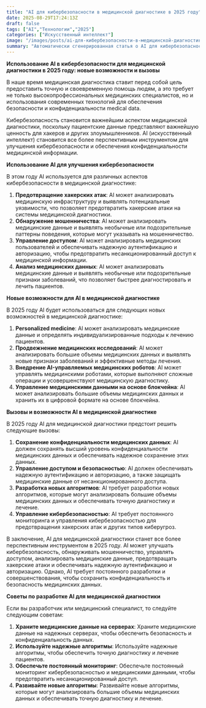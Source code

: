 ```yaml
---
title: "AI для кибербезопасности в медицинской диагностике в 2025 году"
date: 2025-08-29T17:24:13Z
draft: false
tags: ["AI","Технологии","2025"]
categories: ["Искусственный интеллект"]
image: "/images/posts/ai-для-кибербезопасности-в-медицинской-диагностике-в-2025-году.png"  # подтягивается в блог
summary: "Автоматически сгенерированная статья о AI для кибербезопасности в медицинской диагностике в 2025 году"
---
```

**Использование AI в кибербезопасности для медицинской диагностики в 2025 году: новые возможности и вызовы**

В наше время медицинская диагностика ставит перед собой цель предоставить точную и своевременную помощь людям, а это требует не только высокопрофессиональных медицинских специалистов, но и использования современных технологий для обеспечения безопасности и конфиденциальности medical data.

Кибербезопасность становится важнейшим аспектом медицинской диагностики, поскольку пациентские данные представляют важнейшую ценность для хакеров и других злоумышленников. AI (искусственный интеллект) становится все более перспективным инструментом для улучшения кибербезопасности и обеспечения конфиденциальности медицинской информации.

**Использование AI для улучшения кибербезопасности**

В этом году AI используется для различных аспектов кибербезопасности в медицинской диагностике:

1. **Предотвращение хакерских атак**: AI может анализировать медицинскую инфраструктуру и выявлять потенциальные уязвимости, что позволяет предотвратить хакерские атаки на системы медицинской диагностики.
2. **Обнаружение мошенничества**: AI может анализировать медицинские данные и выявлять необычные или подозрительные паттерны поведения, которые могут указывать на мошенничество.
3. **Управление доступом**: AI может анализировать медицинских пользователей и обеспечивать надежную аутентификацию и авторизацию, чтобы предотвратить несанкционированный доступ к медицинской информации.
4. **Анализ медицинских данных**: AI может анализировать медицинские данные и выявлять необычные или подозрительные признаки заболеваний, что позволяет быстрее диагностировать и лечить пациентов.

**Новые возможности для AI в медицинской диагностике**

В 2025 году AI будет использоваться для следующих новых возможностей в медицинской диагностике:

1. **Personalized medicine**: AI может анализировать медицинские данные и определять индивидуализированные подходы к лечению пациентов.
2. **Продвежнение медицинских исследований**: AI может анализировать большие объемы медицинских данных и выявлять новые признаки заболеваний и эффективные методы лечения.
3. **Внедрение AI-управляемых медицинских роботов**: AI может управлять медицинскими роботами, которые выполняют сложные операции и усовершенствуют медицинскую диагностику.
4. **Управление медицинскими данными на основе блокчейна**: AI может анализировать большие объемы медицинских данных и хранить их в цифровой формате на основе блокчейна.

**Вызовы и возможности AI в медицинской диагностике**

В 2025 году AI для медицинской диагностики предстоит решить следующие вызовы:

1. **Сохранение конфиденциальности медицинских данных**: AI должен сохранять высший уровень конфиденциальности медицинских данных и обеспечивать надежное сохранение этих данных.
2. **Управление доступом и безопасностью**: AI должен обеспечивать надежную аутентификацию и авторизацию, а также защищать медицинские данные от несанкционированного доступа.
3. **Разработка новых алгоритмов**: AI требует разработки новых алгоритмов, которые могут анализировать большие объемы медицинских данных и обеспечивать точную диагностику и лечение.
4. **Управление кибербезопасностью**: AI требует постоянного мониторинга и управления кибербезопасностью для предотвращения хакерских атак и других типов киберугроз.

В заключение, AI для медицинской диагностики станет все более перспективным инструментом в 2025 году. AI может улучшать кибербезопасность, обнаруживать мошенничество, управлять доступом, анализировать медицинские данные, предотвращать хакерские атаки и обеспечивать надежную аутентификацию и авторизацию. Однако, AI требует постоянного разработки и совершенствования, чтобы сохранить конфиденциальность и безопасность медицинских данных.

**Советы по разработке AI для медицинской диагностики**

Если вы разработчик или медицинский специалист, то следуйте следующим советам:

1. **Храните медицинские данные на серверах**: Храните медицинские данные на надежных серверах, чтобы обеспечить безопасность и конфиденциальность данных.
2. **Используйте надежные алгоритмы**: Используйте надежные алгоритмы, чтобы обеспечить точную диагностику и лечение пациентов.
3. **Обеспечьте постоянный мониторинг**: Обеспечьте постоянный мониторинг кибербезопасностью и медицинскими данными, чтобы предотвратить несанкционированный доступ.
4. **Развивайте новые алгоритмы**: Развивайте новые алгоритмы, которые могут анализировать большие объемы медицинских данных и обеспечивать точную диагностику и лечение.
